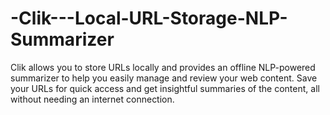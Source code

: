 # -Clik---Local-URL-Storage-NLP-Summarizer
Clik allows you to store URLs locally and provides an offline NLP-powered summarizer to help you easily manage and review your web content. Save your URLs for quick access and get insightful summaries of the content, all without needing an internet connection.
